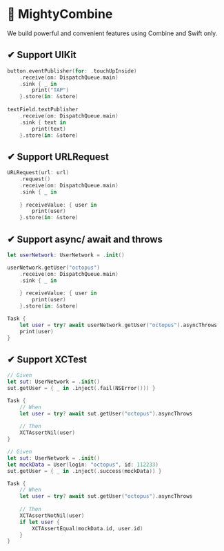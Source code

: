 # 💪 MightyCombine

We build powerful and convenient features using Combine and Swift only.

## ✔ Support UIKit
```swift 
button.eventPublisher(for: .touchUpInside)
    .receive(on: DispatchQueue.main)
    .sink { _ in
        print("TAP")
    }.store(in: &store)
    
textField.textPublisher
    .receive(on: DispatchQueue.main)
    .sink { text in
        print(text)
    }.store(in: &store)
```

## ✔ Support URLRequest
```swift 
URLRequest(url: url)
    .request()
    .receive(on: DispatchQueue.main)
    .sink { _ in
        
    } receiveValue: { user in
        print(user)
    }.store(in: &store)
```

## ✔ Support async/ await and throws
```swift 
let userNetwork: UserNetwork = .init()

userNetwork.getUser("octopus")
    .receive(on: DispatchQueue.main)
    .sink { _ in
        
    } receiveValue: { user in
        print(user)
    }.store(in: &store)

Task {
    let user = try? await userNetwork.getUser("octopus").asyncThrows
    print(user)
}
```

## ✔ Support XCTest
```swift
// Given
let sut: UserNetwork = .init()
sut.getUser = { _ in .inject(.fail(NSError())) }

Task {
    // When
    let user = try? await sut.getUser("octopus").asyncThrows
    
    // Then
    XCTAssertNil(user)
}
```

```swift 
// Given
let sut: UserNetwork = .init()
let mockData = User(login: "octopus", id: 112233)
sut.getUser = { _ in .inject(.success(mockData)) }

Task {
    // When
    let user = try? await sut.getUser("octopus").asyncThrows
    
    // Then
    XCTAssertNotNil(user)
    if let user {
        XCTAssertEqual(mockData.id, user.id)
    }
}
```
